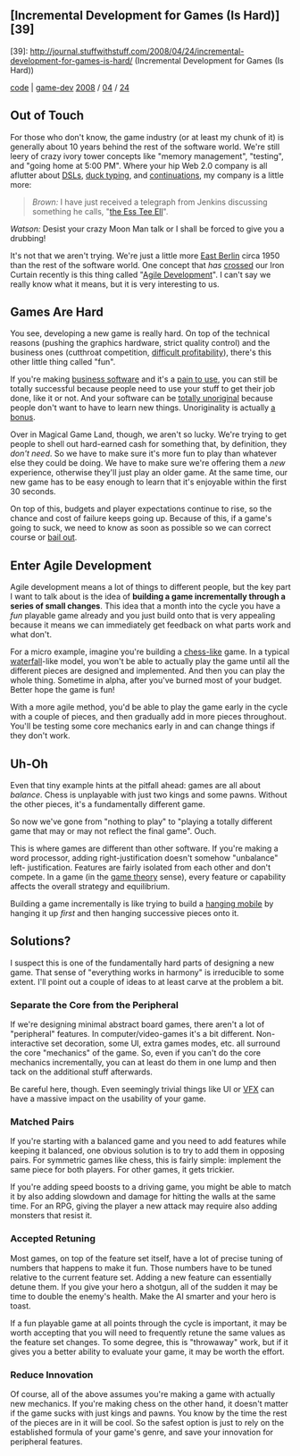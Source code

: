 
## [Incremental Development for Games (Is Hard)][39]

   [39]: http://journal.stuffwithstuff.com/2008/04/24/incremental-development-for-games-is-hard/ (Incremental Development for Games (Is Hard))

[code][40] | [game-dev][41] [2008][42] / [04][43] / [24][44]

   [40]: http://journal.stuffwithstuff.com/category/code/ (View all posts in code)
   [41]: http://journal.stuffwithstuff.com/category/game-dev/ (View all posts in game-dev)
   [42]: http://journal.stuffwithstuff.com/2008/ (year)
   [43]: http://journal.stuffwithstuff.com/2008/04/ (month)
   [44]: http://journal.stuffwithstuff.com/2008/04/24/

## Out of Touch

For those who don't know, the game industry (or at least my chunk of it) is
generally about 10 years behind the rest of the software world. We're still
leery of crazy ivory tower concepts like "memory management", "testing", and
"going home at 5:00 PM". Where your hip Web 2.0 company is all aflutter about
[DSLs][45], [duck typing][46], and [continuations][47], my company is a little
more:

   [45]: http://www.ceteva.com/nutshell.html
   [46]: http://docs.python.org/tut/node18.html#l2h-46
   [47]: http://www.seaside.st/

> _Brown:_ I have just received a telegraph from Jenkins discussing something
he calls, "[the Ess Tee Ell][48]".

>

>    [48]: http://www.sgi.com/tech/stl/

_Watson:_ Desist your crazy Moon Man talk or I shall be forced to give you a
drubbing!

It's not that we aren't trying. We're just a little more [East Berlin][49]
circa 1950 than the rest of the software world. One concept that _has_
[crossed][50] our Iron Curtain recently is this thing called "[Agile
Development][51]". I can't say we really know what it means, but it is very
interesting to us.

   [49]: http://www.galenfrysinger.com/east_berlin.htm
   [50]: http://www.agilegamedevelopment.com/
   [51]: http://agilemanifesto.org/

## Games Are Hard

You see, developing a new game is really hard. On top of the technical reasons
(pushing the graphics hardware, strict quality control) and the business ones
(cutthroat competition, [difficult profitability][52]), there's this other
little thing called "fun".

   [52]: http://news.bbc.co.uk/2/hi/technology/6397527.stm

If you're making [business software][53] and it's a [pain to use][54], you can
still be totally successful because people need to use your stuff to get their
job done, like it or not. And your software can be [totally unoriginal][55]
because people don't want to have to learn new things. Unoriginality is
actually [a bonus][56].

   [53]: http://www.microsoft.com/
   [54]: http://office.microsoft.com/
   [55]: http://en.wikipedia.org/wiki/Apple_v._Microsoft
   [56]: http://notebook.arkane-systems.net/index.php/Jakob's_Law_of_the_Web_User_Experience

Over in Magical Game Land, though, we aren't so lucky. We're trying to get
people to shell out hard-earned cash for something that, by definition, they
_don't need_. So we have to make sure it's more fun to play than whatever else
they could be doing. We have to make sure we're offering them a _new_
experience, otherwise they'll just play an older game. At the same time, our
new game has to be easy enough to learn that it's enjoyable within the first
30 seconds.

On top of this, budgets and player expectations continue to rise, so the
chance and cost of failure keeps going up. Because of this, if a game's going
to suck, we need to know as soon as possible so we can correct course or [bail
out][57].

   [57]: http://en.wikipedia.org/wiki/List_of_cancelled_video_games

## Enter Agile Development

Agile development means a lot of things to different people, but the key part
I want to talk about is the idea of **building a game incrementally through a
series of small changes**. This idea that a month into the cycle you have a
_fun_ playable game already and you just build onto that is very appealing
because it means we can immediately get feedback on what parts work and what
don't.

For a micro example, imagine you're building a [chess-like][58] game. In a
typical [waterfall][59]-like model, you won't be able to actually play the
game until all the different pieces are designed and implemented. And then you
can play the whole thing. Sometime in alpha, after you've burned most of your
budget. Better hope the game is fun!

   [58]: http://en.wikipedia.org/wiki/Fairy_chess_piece
   [59]: http://en.wikipedia.org/wiki/Waterfall_model

With a more agile method, you'd be able to play the game early in the cycle
with a couple of pieces, and then gradually add in more pieces throughout.
You'll be testing some core mechanics early in and can change things if they
don't work.

## Uh-Oh

Even that tiny example hints at the pitfall ahead: games are all about
_balance_. Chess is unplayable with just two kings and some pawns. Without the
other pieces, it's a fundamentally different game.

So now we've gone from "nothing to play" to "playing a totally different game
that may or may not reflect the final game". Ouch.

This is where games are different than other software. If you're making a word
processor, adding right-justification doesn't somehow "unbalance" left-
justification. Features are fairly isolated from each other and don't compete.
In a game (in the [game theory][60] sense), every feature or capability
affects the overall strategy and equilibrium.

   [60]: http://en.wikipedia.org/wiki/Game_theory

Building a game incrementally is like trying to build a [hanging mobile][61]
by hanging it up _first_ and then hanging successive pieces onto it.

   [61]: http://www.sfmoma.org/espace/calder/calder_windmobiles.html

## Solutions?

I suspect this is one of the fundamentally hard parts of designing a new game.
That sense of "everything works in harmony" is irreducible to some extent.
I'll point out a couple of ideas to at least carve at the problem a bit.

### Separate the Core from the Peripheral

If we're designing minimal abstract board games, there aren't a lot of
"peripheral" features. In computer/video-games it's a bit different. Non-
interactive set decoration, some UI, extra games modes, etc. all surround the
core "mechanics" of the game. So, even if you can't do the core mechanics
incrementally, you can at least do them in one lump and then tack on the
additional stuff afterwards.

Be careful here, though. Even seemingly trivial things like UI or [VFX][62]
can have a massive impact on the usability of your game.

   [62]: http://en.wikipedia.org/wiki/Particle_system

### Matched Pairs

If you're starting with a balanced game and you need to add features while
keeping it balanced, one obvious solution is to try to add them in opposing
pairs. For symmetric games like chess, this is fairly simple: implement the
same piece for both players. For other games, it gets trickier.

If you're adding speed boosts to a driving game, you might be able to match it
by also adding slowdown and damage for hitting the walls at the same time. For
an RPG, giving the player a new attack may require also adding monsters that
resist it.

### Accepted Retuning

Most games, on top of the feature set itself, have a lot of precise tuning of
numbers that happens to make it fun. Those numbers have to be tuned relative
to the current feature set. Adding a new feature can essentially detune them.
If you give your hero a shotgun, all of the sudden it may be time to double
the enemy's health. Make the AI smarter and your hero is toast.

If a fun playable game at all points through the cycle is important, it may be
worth accepting that you will need to frequently retune the same values as the
feature set changes. To some degree, this is "throwaway" work, but if it gives
you a better ability to evaluate your game, it may be worth the effort.

### Reduce Innovation

Of course, all of the above assumes you're making a game with actually new
mechanics. If you're making chess on the other hand, it doesn't matter if the
game sucks with just kings and pawns. You know by the time the rest of the
pieces are in it will be cool. So the safest option is just to rely on the
established formula of your game's genre, and save your innovation for
peripheral features.
